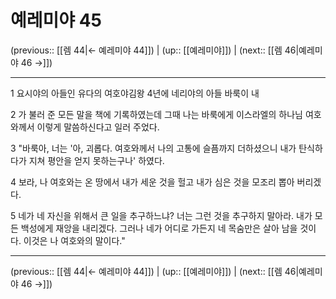 # 예레미야 45

(previous:: [[렘 44|← 예레미야 44]]) | (up:: [[예레미야]]) | (next:: [[렘 46|예레미야 46 →]])

***




1 
요시야의 아들인 유다의 여호야김왕 4년에 네리야의 아들 바룩이 내 



2 
가 불러 준 모든 말을 책에 기록하였는데 그때 나는 바룩에게 이스라엘의 하나님 여호와께서 이렇게 말씀하신다고 일러 주었다. 



3 
"바룩아, 너는 '아, 괴롭다. 여호와께서 나의 고통에 슬픔까지 더하셨으니 내가 탄식하다가 지쳐 평안을 얻지 못하는구나' 하였다. 



4 
보라, 나 여호와는 온 땅에서 내가 세운 것을 헐고 내가 심은 것을 모조리 뽑아 버리겠다. 



5 
네가 네 자신을 위해서 큰 일을 추구하느냐? 너는 그런 것을 추구하지 말아라. 내가 모든 백성에게 재앙을 내리겠다. 그러나 네가 어디로 가든지 네 목숨만은 살아 남을 것이다. 이것은 나 여호와의 말이다."

***

(previous:: [[렘 44|← 예레미야 44]]) | (up:: [[예레미야]]) | (next:: [[렘 46|예레미야 46 →]])
